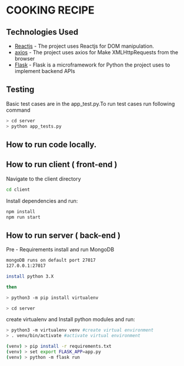 

# COOKING RECIPE




## Technologies Used

* [Reactjs](https://reactjs.org/) -  The project uses Reactjs for  DOM manipulation.
* [axios](https://www.npmjs.com/package/axios) - The project uses axios for  Make XMLHttpRequests from the browser
* [Flask](http://flask.pocoo.org/) - Flask is a microframework for Python the project uses to implement backend APIs

## Testing
Basic test cases are in the app_test.py.To run test cases run following command 
```sh
> cd server
> python app_tests.py
```

## How to run code locally.
## How to run client ( front-end )
Navigate to the client directory 

```sh
cd client
```

Install dependencies and run:

```sh
npm install
npm run start
```

## How to run server ( back-end )

Pre - Requirements
install and run MongoDB 

```sh
mongoDB runs on default port 27017
127.0.0.1:27017
```


```sh
install python 3.X

then

> python3 -m pip install virtualenv

```

```sh
> cd server
```

create virtualenv and Install python modules and run:

```sh
> python3 -m virtualenv venv #create virtual environment
> . venv/bin/activate #activate virtual environment
```



```sh
(venv) > pip install -r requirements.txt 
(venv) > set export FLASK_APP=app.py
(venv) > python -m flask run
```

